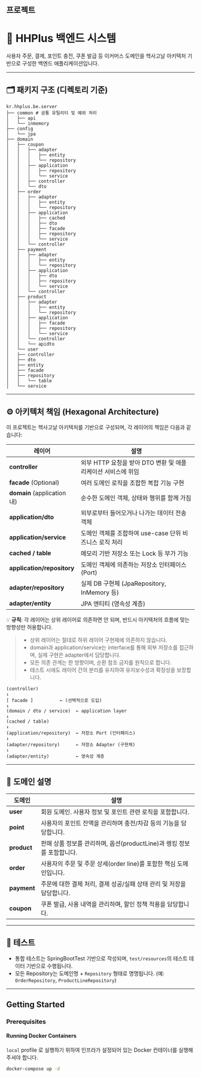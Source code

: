 ## 프로젝트

# 🧱 HHPlus 백엔드 시스템

사용자 주문, 결제, 포인트 충전, 쿠폰 발급 등 이커머스 도메인을 헥사고날 아키텍처 기반으로 구성한 백엔드 애플리케이션입니다.

---

## 🗂 패키지 구조 (디렉토리 기준)

```
kr.hhplus.be.server
├── common # 공통 유틸리티 및 예외 처리
│   ├── api
│   └── inmemory
├── config
│   └── jpa
├── domain
│   ├── coupon
│   │   ├── adapter
│   │   │   ├── entity
│   │   │   └── repository
│   │   ├── application
│   │   │   ├── repository
│   │   │   └── service
│   │   ├── controller
│   │   └── dto
│   ├── order
│   │   ├── adapter
│   │   │   ├── entity
│   │   │   └── repository
│   │   ├── application
│   │   │   ├── cached
│   │   │   ├── dto
│   │   │   ├── facade
│   │   │   ├── repository
│   │   │   └── service
│   │   └── controller
│   ├── payment
│   │   ├── adapter
│   │   │   ├── entity
│   │   │   └── repository
│   │   ├── application
│   │   │   ├── dto
│   │   │   ├── repository
│   │   │   └── service
│   │   └── controller
│   ├── product
│   │   ├── adapter
│   │   │   ├── entity
│   │   │   └── repository
│   │   ├── application
│   │   │   ├── facade
│   │   │   ├── repository
│   │   │   └── service
│   │   └── controller
│   │   └── apidto
│   └── user
│   ├── controller
│   ├── dto
│   ├── entity
│   ├── facade
│   ├── repository
│   │   └── table
│   └── service

```
---

## ⚙ 아키텍처 책임 (Hexagonal Architecture)

이 프로젝트는 헥사고날 아키텍처를 기반으로 구성되며, 각 레이어의 책임은 다음과 같습니다:

| 레이어                        | 설명 |
|----------------------------|------|
| **controller**             | 외부 HTTP 요청을 받아 DTO 변환 및 애플리케이션 서비스에 위임 |
| **facade** (Optional)      | 여러 도메인 로직을 조합한 복합 기능 구현 |
| **domain** (application 내) | 순수한 도메인 객체, 상태와 행위를 함께 가짐 |
| **application/dto**        | 외부로부터 들어오거나 나가는 데이터 전송 객체 |
| **application/service**    | 도메인 객체를 조합하여 use-case 단위 비즈니스 로직 처리 |
| **cached / table**         | 메모리 기반 저장소 또는 Lock 등 부가 기능 |
| **application/repository** | 도메인 객체에 의존하는 저장소 인터페이스 (Port) |
| **adapter/repository**     | 실제 DB 구현체 (JpaRepository, InMemory 등) |
| **adapter/entity**         | JPA 엔티티 (영속성 계층) |

💡 **규칙**: 각 레이어는 상위 레이어로 의존하면 안 되며, 반드시 아키텍처의 흐름에 맞는 방향성만 허용합니다.

> - 상위 레이어는 절대로 하위 레이어 구현체에 의존하지 않습니다.
> - domain과 application/service는 interface를 통해 외부 저장소를 접근하며, 실제 구현은 adapter에서 담당합니다.
> - 모든 의존 관계는 한 방향이며, 순환 참조 금지를 원칙으로 합니다.
> - 테스트 시에도 레이어 간의 분리를 유지하여 유지보수성과 확장성을 보장합니다.
```
(controller)
↓
[ facade ]          ← (선택적으로 도입)
↓
(domain / dto / service)  ← application layer
↓
(cached / table)
↓
(application/repository)  ← 저장소 Port (인터페이스)
↓
(adapter/repository)      ← 저장소 Adapter (구현체)
↓
(adapter/entity)          ← 영속성 계층
```

---

## 🧩 도메인 설명

| 도메인    | 설명 |
|-----------|------|
| **user** | 회원 도메인. 사용자 정보 및 포인트 관련 로직을 포함합니다. |
| **point** | 사용자의 포인트 잔액을 관리하며 충전/차감 등의 기능을 담당합니다. |
| **product** | 판매 상품 정보를 관리하며, 옵션(productLine)과 랭킹 정보를 포함합니다. |
| **order** | 사용자의 주문 및 주문 상세(order line)를 포함한 핵심 도메인입니다. |
| **payment** | 주문에 대한 결제 처리, 결제 성공/실패 상태 관리 및 저장을 담당합니다. |
| **coupon** | 쿠폰 발급, 사용 내역을 관리하며, 할인 정책 적용을 담당합니다. |

---

## 🧪 테스트

- 통합 테스트는 SpringBootTest 기반으로 작성되며, `test/resources`의 테스트 데이터 기반으로 수행됩니다.
- 모든 Repository는 도메인명 + `Repository` 형태로 명명됩니다. (예: `OrderRepository`, `ProductLineRepository`)


---
## Getting Started

### Prerequisites

#### Running Docker Containers

`local` profile 로 실행하기 위하여 인프라가 설정되어 있는 Docker 컨테이너를 실행해주셔야 합니다.

```bash
docker-compose up -d
```